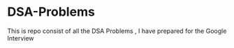 # DSA-Problems
This is repo consist of all the DSA Problems , I have prepared for the Google Interview
